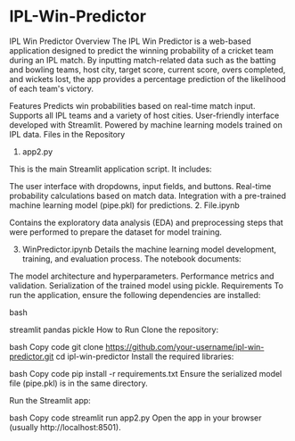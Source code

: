 # IPL-Win-Predictor
IPL Win Predictor
Overview
The IPL Win Predictor is a web-based application designed to predict the winning probability of a cricket team during an IPL match. By inputting match-related data such as the batting and bowling teams, host city, target score, current score, overs completed, and wickets lost, the app provides a percentage prediction of the likelihood of each team's victory.

Features
Predicts win probabilities based on real-time match input.
Supports all IPL teams and a variety of host cities.
User-friendly interface developed with Streamlit.
Powered by machine learning models trained on IPL data.
Files in the Repository
1. app2.py

This is the main Streamlit application script. It includes:

The user interface with dropdowns, input fields, and buttons.
Real-time probability calculations based on match data.
Integration with a pre-trained machine learning model (pipe.pkl) for predictions.
2. File.ipynb

Contains the exploratory data analysis (EDA) and preprocessing steps that were performed to prepare the dataset for model training.

3. WinPredictor.ipynb
Details the machine learning model development, training, and evaluation process. The notebook documents:

The model architecture and hyperparameters.
Performance metrics and validation.
Serialization of the trained model using pickle.
Requirements
To run the application, ensure the following dependencies are installed:

bash

streamlit
pandas
pickle
How to Run
Clone the repository:

bash
Copy code
git clone https://github.com/your-username/ipl-win-predictor.git
cd ipl-win-predictor
Install the required libraries:

bash
Copy code
pip install -r requirements.txt
Ensure the serialized model file (pipe.pkl) is in the same directory.

Run the Streamlit app:

bash
Copy code
streamlit run app2.py
Open the app in your browser (usually http://localhost:8501).

